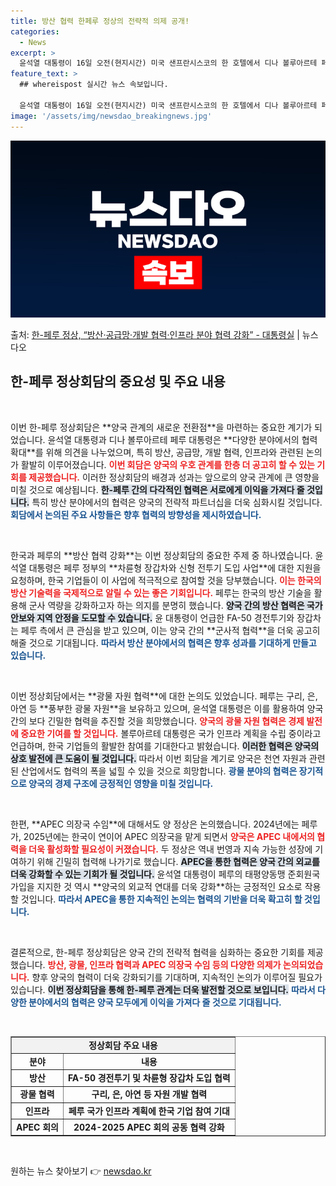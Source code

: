 ```yaml
---
title: 방산 협력 한페루 정상의 전략적 의제 공개!
categories:
  - News
excerpt: >
  윤석열 대통령이 16일 오전(현지시간) 미국 샌프란시스코의 한 호텔에서 디나 볼루아르테 페루 대통령과 정상회…
feature_text: >
  ## whereispost 실시간 뉴스 속보입니다.

  윤석열 대통령이 16일 오전(현지시간) 미국 샌프란시스코의 한 호텔에서 디나 볼루아르테 페루 대통령과 정상회…
image: '/assets/img/newsdao_breakingnews.jpg'
---
```


![뉴스다오 속보](/assets/img/newsdao_breakingnews.jpg)

<p>출처: <a href="https://newsdao.kr/2572" rel="dofollow">한-페루 정상, “방산·공급망·개발 협력·인프라 분야 협력 강화” - 대통령실</a> | 뉴스다오</p>

<h2 data-ke-size="size26">한-페루 정상회담의 중요성 및 주요 내용</h2>

<p data-ke-size="size16">&nbsp;</p>
이번 한-페루 정상회담은 **양국 관계의 새로운 전환점**을 마련하는 중요한 계기가 되었습니다. 윤석열 대통령과 디나 볼루아르테 페루 대통령은 **다양한 분야에서의 협력 확대**를 위해 의견을 나누었으며, 특히 방산, 공급망, 개발 협력, 인프라와 관련된 논의가 활발히 이루어졌습니다. <b><span style="color: #ee2323;">이번 회담은 양국의 우호 관계를 한층 더 공고히 할 수 있는 기회를 제공했습니다.</span></b> 이러한 정상회담의 배경과 성과는 앞으로의 양국 관계에 큰 영향을 미칠 것으로 예상됩니다. <b><span style="background-color: #21538527;">한-페루 간의 다각적인 협력은 서로에게 이익을 가져다 줄 것입니다.</span></b> 특히 방산 분야에서의 협력은 양국의 전략적 파트너십을 더욱 심화시킬 것입니다. <b><span style="color: #1a5490;">회담에서 논의된 주요 사항들은 향후 협력의 방향성을 제시하였습니다.</span></b>

<p data-ke-size="size16">&nbsp;</p>
한국과 페루의 **방산 협력 강화**는 이번 정상회담의 중요한 주제 중 하나였습니다. 윤석열 대통령은 페루 정부의 **차륜형 장갑차와 신형 전투기 도입 사업**에 대한 지원을 요청하며, 한국 기업들이 이 사업에 적극적으로 참여할 것을 당부했습니다. <b><span style="color: #ee2323;">이는 한국의 방산 기술력을 국제적으로 알릴 수 있는 좋은 기회입니다.</span></b> 페루는 한국의 방산 기술을 활용해 군사 역량을 강화하고자 하는 의지를 분명히 했습니다. <b><span style="background-color: #21538527;">양국 간의 방산 협력은 국가 안보와 지역 안정을 도모할 수 있습니다.</span></b> 윤 대통령이 언급한 FA-50 경전투기와 장갑차는 페루 측에서 큰 관심을 받고 있으며, 이는 양국 간의 **군사적 협력**을 더욱 공고히 해줄 것으로 기대됩니다. <b><span style="color: #1a5490;">따라서 방산 분야에서의 협력은 향후 성과를 기대하게 만들고 있습니다.</span></b>

<p data-ke-size="size16">&nbsp;</p>
이번 정상회담에서는 **광물 자원 협력**에 대한 논의도 있었습니다. 페루는 구리, 은, 아연 등 **풍부한 광물 자원**을 보유하고 있으며, 윤석열 대통령은 이를 활용하여 양국 간의 보다 긴밀한 협력을 추진할 것을 희망했습니다. <b><span style="color: #ee2323;">양국의 광물 자원 협력은 경제 발전에 중요한 기여를 할 것입니다.</span></b> 볼루아르테 대통령은 국가 인프라 계획을 수립 중이라고 언급하며, 한국 기업들의 활발한 참여를 기대한다고 밝혔습니다. <b><span style="background-color: #21538527;">이러한 협력은 양국의 상호 발전에 큰 도움이 될 것입니다.</span></b> 따라서 이번 회담을 계기로 양국은 천연 자원과 관련된 산업에서도 협력의 폭을 넓힐 수 있을 것으로 희망합니다. <b><span style="color: #1a5490;">광물 분야의 협력은 장기적으로 양국의 경제 구조에 긍정적인 영향을 미칠 것입니다.</span></b>

<p data-ke-size="size16">&nbsp;</p>
한편, **APEC 의장국 수임**에 대해서도 양 정상은 논의했습니다. 2024년에는 페루가, 2025년에는 한국이 연이어 APEC 의장국을 맡게 되면서 <b><span style="color: #ee2323;">양국은 APEC 내에서의 협력을 더욱 활성화할 필요성이 커졌습니다.</span></b> 두 정상은 역내 번영과 지속 가능한 성장에 기여하기 위해 긴밀히 협력해 나가기로 했습니다. <b><span style="background-color: #21538527;">APEC을 통한 협력은 양국 간의 외교를 더욱 강화할 수 있는 기회가 될 것입니다.</span></b> 윤석열 대통령이 페루의 태평양동맹 준회원국 가입을 지지한 것 역시 **양국의 외교적 연대를 더욱 강화**하는 긍정적인 요소로 작용할 것입니다. <b><span style="color: #1a5490;">따라서 APEC을 통한 지속적인 논의는 협력의 기반을 더욱 확고히 할 것입니다.</span></b>

<p data-ke-size="size16">&nbsp;</p>
결론적으로, 한-페루 정상회담은 양국 간의 전략적 협력을 심화하는 중요한 기회를 제공했습니다. <b><span style="color: #ee2323;">방산, 광물, 인프라 협력과 APEC 의장국 수임 등의 다양한 의제가 논의되었습니다.</span></b> 향후 양국의 협력이 더욱 강화되기를 기대하며, 지속적인 논의가 이루어질 필요가 있습니다. <b><span style="background-color: #21538527;">이번 정상회담을 통해 한-페루 관계는 더욱 발전할 것으로 보입니다.</span></b> <b><span style="color: #1a5490;">따라서 다양한 분야에서의 협력은 양국 모두에게 이익을 가져다 줄 것으로 기대됩니다.</span></b>

<p data-ke-size="size16">&nbsp;</p>
<table border="1" cellpadding="0" cellspacing="0" style="width: 100%; border-collapse: collapse;">
<tr>
<td colspan="2" style="text-align: center; background-color: #f2f2f2;">
<b>정상회담 주요 내용</b>
</td>
</tr>
<tr>
<td style="text-align: center;">
<b>분야</b>
</td>
<td style="text-align: center;">
<b>내용</b>
</td>
</tr>
<tr>
<td style="text-align: center; height: 17px;">
<b>방산</b>
</td>
<td style="text-align: center; height: 17px;">
<b>FA-50 경전투기 및 차륜형 장갑차 도입 협력</b>
</td>
</tr>
<tr>
<td style="text-align: center; height: 17px;">
<b>광물 협력</b>
</td>
<td style="text-align: center; height: 17px;">
<b>구리, 은, 아연 등 자원 개발 협력</b>
</td>
</tr>
<tr>
<td style="text-align: center; height: 17px;">
<b>인프라</b>
</td>
<td style="text-align: center; height: 17px;">
<b>페루 국가 인프라 계획에 한국 기업 참여 기대</b>
</td>
</tr>
<tr>
<td style="text-align: center; height: 17px;">
<b>APEC 회의</b>
</td>
<td style="text-align: center; height: 17px;">
<b>2024-2025 APEC 회의 공동 협력 강화</b>
</td>
</tr>
</table>

<p data-ke-size="size16">&nbsp;</p>
 

원하는 뉴스 찾아보기 👉 <a href="https://newsdao.kr" rel="dofollow">newsdao.kr</a>


